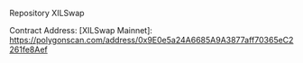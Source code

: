 Repository XILSwap

Contract Address:
[XILSwap Mainnet]: https://polygonscan.com/address/0x9E0e5a24A6685A9A3877aff70365eC2261fe8Aef

[XILSwap Testnet]: https://mumbai.polygonscan.com/address/0xA3A53C6ae8434a0Bb821b33931eA261D0e96faA3
